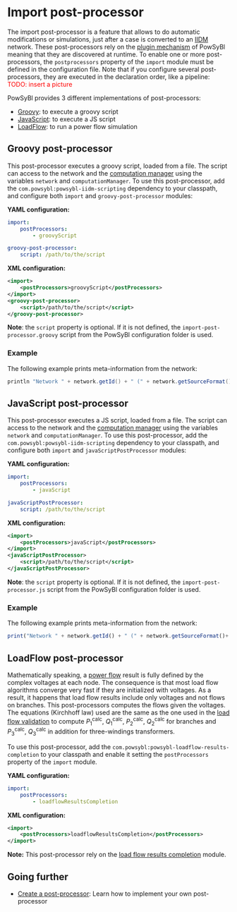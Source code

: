 # Import post-processor
The import post-processor is a feature that allows to do automatic modifications or simulations, just after a case is converted to an [IIDM](../grid_exchange_formats/iidm/index.md) network. These post-processors rely on the [plugin mechanism]() of PowSyBl meaning that they are discovered at runtime. To enable one or more post-processors, the `postprocessors` property of the `import` module must be defined in the configuration file. Note that if you configure several post-processors, they are executed in the declaration order, like a pipeline:  
<span style="color: red">TODO: insert a picture

PowSyBl provides 3 different implementations of post-processors:
- [Groovy](#groovy-post-processor): to execute a groovy script
- [JavaScript](#javascript-post-processor): to execute a JS script
- [LoadFlow](#loadflow-post-processor): to run a power flow simulation

## Groovy post-processor
This post-processor executes a groovy script, loaded from a file. The script can access to the network and the [computation manager]() using the variables `network` and `computationManager`. To use this post-processor, add the `com.powsybl:powsybl-iidm-scripting` dependency to your classpath, and configure both `import` and `groovy-post-processor` modules:

**YAML configuration:**
```yaml
import:
    postProcessors:
        - groovyScript

groovy-post-processor:
    script: /path/to/the/script
```

**XML configuration:**
```xml
<import>
    <postProcessors>groovyScript</postProcessors>
</import>
<groovy-post-processor>
    <script>/path/to/the/script</script>
</groovy-post-processor>
```

**Note**: the `script` property is optional. If it is not defined, the `import-post-processor.groovy` script from the PowSyBl configuration folder is used.

### Example
The following example prints meta-information from the network:
```groovy
println "Network " + network.getId() + " (" + network.getSourceFormat()+ ") is imported"
```

## JavaScript post-processor
This post-processor executes a JS script, loaded from a file. The script can access to the network and the [computation manager]() using the variables `network` and `computationManager`. To use this post-processor, add the `com.powsybl:powsybl-iidm-scripting` dependency to your classpath, and configure both `import` and `javaScriptPostProcessor` modules:

**YAML configuration:**
```yaml
import:
    postProcessors:
        - javaScript

javaScriptPostProcessor:
    script: /path/to/the/script
```

**XML configuration:**
```xml
<import>
    <postProcessors>javaScript</postProcessors>
</import>
<javaScriptPostProcessor>
    <script>/path/to/the/script</script>
</javaScriptPostProcessor>
```

**Note**: the `script` property is optional. If it is not defined, the `import-post-processor.js` script from the PowSyBl configuration folder is used.

### Example
The following example prints meta-information from the network:
```javascript
print("Network " + network.getId() + " (" + network.getSourceFormat()+ ") is imported");
```


## LoadFlow post-processor
Mathematically speaking, a [power flow](../../simulation/powerflow/index.md) result is fully defined by the complex voltages at each node. The consequence is that most load flow algorithms converge very fast if they are initialized with voltages. As a result, it happens that load flow results include only voltages and not flows on branches. This post-processors computes the flows given the voltages. The equations (Kirchhoff law) used are the same as the one used in the [load flow validation](../../user/itools/loadflow-validation.md#load-flow-results-validation) to compute $P_1^{\text{calc}}$, $Q_1^{\text{calc}}$, $P_2^{\text{calc}}$, $Q_2^{\text{calc}}$ for branches and $P_3^{\text{calc}}$, $Q_3^{\text{calc}}$ in addition for three-windings transformers.

To use this post-processor, add the `com.powsybl:powsybl-loadflow-results-completion` to your classpath and enable it setting the `postProcessors` property of the `import` module.

**YAML configuration:**
```yaml
import:
    postProcessors:
        - loadflowResultsCompletion
```

**XML configuration:**
```xml
<import>
    <postProcessors>loadflowResultsCompletion</postProcessors>
</import>
```

**Note:** This post-processor rely on the [load flow results completion]() module.

## Going further
- [Create a post-processor](): Learn how to implement your own post-processor 
